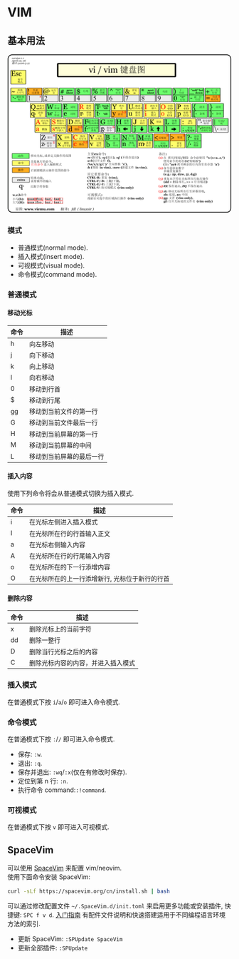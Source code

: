 # VIM

## 基本用法

![vi/vim shortcuts](assets/vi-keys.gif)  

### 模式

- 普通模式(normal mode).
- 插入模式(insert mode).
- 可视模式(visual mode).
- 命令模式(command mode).

### 普通模式

#### 移动光标

| 命令 | 描述                     |
| ---- | ------------------------ |
| h    | 向左移动                 |
| j    | 向下移动                 |
| k    | 向上移动                 |
| l    | 向右移动                 |
| 0    | 移动到行首               |
| $    | 移动到行尾               |
| gg   | 移动到当前文件的第一行   |
| G    | 移动到当前文件最后一行   |
| H    | 移动到当前屏幕的第一行   |
| M    | 移动到当前屏幕的中间     |
| L    | 移动到当前屏幕的最后一行 |

#### 插入内容

使用下列命令将会从普通模式切换为插入模式.

| 命令 | 描述                                           |
| ---- | ---------------------------------------------- |
| i    | 在光标左侧进入插入模式                         |
| I    | 在光标所在行的行首输入正文                     |
| a    | 在光标右侧输入内容                             |
| A    | 在光标所在行的行尾输入内容                     |
| o    | 在光标所在的下一行添增内容                     |
| O    | 在光标所在的上一行添增新行, 光标位于新行的行首 |

#### 删除内容

| 命令 | 描述                               |
| ---- | ---------------------------------- |
| x    | 删除光标上的当前字符               |
| dd   | 删除一整行                         |
| D    | 删除当行光标之后的内容             |
| C    | 删除光标内容的内容，并进入插入模式 |

### 插入模式

在普通模式下按 `i`/`a`/`o` 即可进入命令模式.

### 命令模式

在普通模式下按 `:`/`/` 即可进入命令模式.

- 保存: `:w`.
- 退出: `:q`.
- 保存并退出: `:wq`/`:x`(仅在有修改时保存).
- 定位到第 n 行: `:n`.
- 执行命令 command:`:!command`.

### 可视模式

在普通模式下按 `v` 即可进入可视模式.

## SpaceVim

可以使用 [SpaceVim](https://spacevim.org/cn/) 来配置 vim/neovim.  
使用下面命令安装 SpaceVim:  

```sh
curl -sLf https://spacevim.org/cn/install.sh | bash
```

可以通过修改配置文件 `~/.SpaceVim.d/init.toml` 来启用更多功能或安装插件, 快捷键: `SPC f v d`. [入门指南](https://spacevim.org/cn/quick-start-guide/) 有配件文件说明和快速搭建适用于不同编程语言环境方法的索引.  

- 更新 SpaceVim: `:SPUpdate SpaceVim`
- 更新全部插件: `:SPUpdate`
